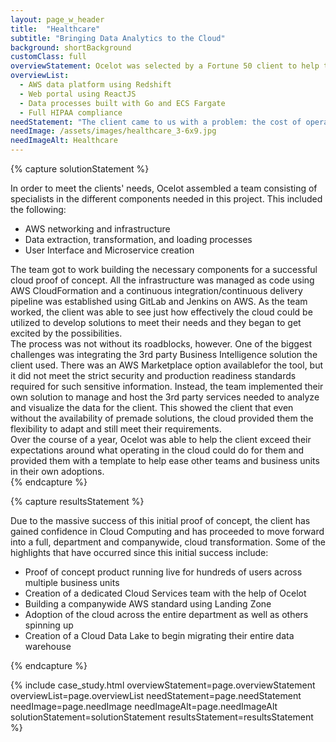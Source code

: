 ```yaml
---
layout: page_w_header
title:  "Healthcare"
subtitle: "Bringing Data Analytics to the Cloud"
background: shortBackground
customClass: full
overviewStatement: Ocelot was selected by a Fortune 50 client to help them with a cloud proof of concept and in the process implement a modern web analytics portal for a $5 billion-dollar book of business.
overviewList:
  - AWS data platform using Redshift
  - Web portal using ReactJS
  - Data processes built with Go and ECS Fargate
  - Full HIPAA compliance
needStatement: "The client came to us with a problem: the cost of operating an on-premise data warehouse is quite high and as they gain more business that cost will just increase. They knew the cloud could be a good solution for them, but they did not know how it would work for them or where to get started. This is where Ocelot was able to help."
needImage: /assets/images/healthcare_3-6x9.jpg
needImageAlt: Healthcare
---
```


{% capture solutionStatement %}
  <div class="padding-top-1">
    In order to meet the clients' needs, Ocelot assembled a team consisting of specialists in the different
    components needed in this project. This included the following:
  </div>
  <div class="padding-top-1">
    <ul class="menu-list">
      <li>AWS networking and infrastructure</li>
      <li>Data extraction, transformation, and loading processes</li>
      <li>User Interface and Microservice creation</li>
    </ul>
  </div>
  <div class="padding-top-1">
    The team got to work building the necessary components for a successful cloud proof of concept. All the infrastructure was managed as code using AWS CloudFormation and a continuous integration/continuous delivery pipeline was established using GitLab and Jenkins on AWS. As the team worked, the client was able to see just how effectively the cloud could be utilized to develop solutions to meet their needs and they began to get excited by the possibilities.
  </div>
  <div class="padding-top-1">
    The process was not without its roadblocks, however. One of the biggest challenges was integrating the 3rd party Business Intelligence solution the client used. There was an AWS Marketplace option availablefor the tool, but it did not meet the strict security and production readiness standards required for such sensitive information. Instead, the team implemented their own solution to manage and host the 3rd party services needed to analyze and visualize the data for the client. This showed the client that even without the availability of premade solutions, the cloud provided them the flexibility to adapt and still meet their requirements.
  </div>
  <div class="padding-top-1">
    Over the course of a year, Ocelot was able to help the client exceed their expectations around what operating in the cloud could do for them and provided them with a template to help ease other teams and business units in their own adoptions.
  </div>
{% endcapture %}

{% capture resultsStatement %}
  <div class="padding-top-1">
    Due to the massive success of this initial proof of concept, the client has gained confidence in Cloud Computing and has proceeded to move forward into a full, department and companywide, cloud transformation. Some of the highlights that have occurred since this initial success include:
  </div>
  <div class="padding-top-1">
    <ul class="menu-list">
      <li>Proof of concept product running live for hundreds of users across multiple business units</li>
      <li>Creation of a dedicated Cloud Services team with the help of Ocelot</li>
      <li>Building a companywide AWS standard using Landing Zone</li>
      <li>Adoption of the cloud across the entire department as well as others spinning up</li>
      <li>Creation of a Cloud Data Lake to begin migrating their entire data warehouse</li>
    </ul>
  </div>
{% endcapture %}

{% include case_study.html overviewStatement=page.overviewStatement overviewList=page.overviewList needStatement=page.needStatement needImage=page.needImage needImageAlt=page.needImageAlt solutionStatement=solutionStatement resultsStatement=resultsStatement %}
